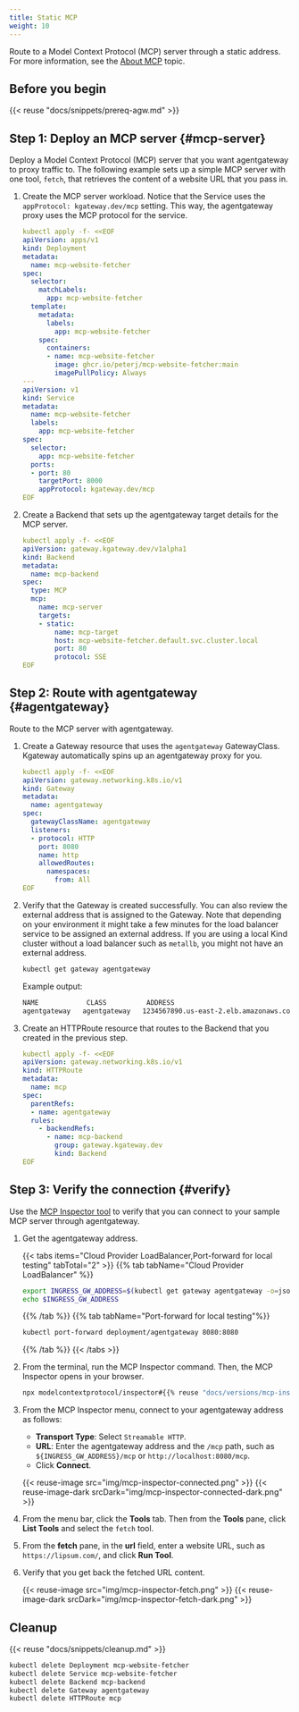 ```yaml
---
title: Static MCP
weight: 10
---
```


Route to a Model Context Protocol (MCP) server through a static address. For more information, see the [About MCP](../) topic.

## Before you begin

{{< reuse "docs/snippets/prereq-agw.md" >}}

## Step 1: Deploy an MCP server {#mcp-server}

Deploy a Model Context Protocol (MCP) server that you want agentgateway to proxy traffic to. The following example sets up a simple MCP server with one tool, `fetch`, that retrieves the content of a website URL that you pass in.

1. Create the MCP server workload. Notice that the Service uses the `appProtocol: kgateway.dev/mcp` setting. This way, the agentgateway proxy uses the MCP protocol for the service.

   ```yaml
   kubectl apply -f- <<EOF
   apiVersion: apps/v1
   kind: Deployment
   metadata:
     name: mcp-website-fetcher
   spec:
     selector:
       matchLabels:
         app: mcp-website-fetcher
     template:
       metadata:
         labels:
           app: mcp-website-fetcher
       spec:
         containers:
         - name: mcp-website-fetcher
           image: ghcr.io/peterj/mcp-website-fetcher:main
           imagePullPolicy: Always
   ---
   apiVersion: v1
   kind: Service
   metadata:
     name: mcp-website-fetcher
     labels:
       app: mcp-website-fetcher
   spec:
     selector:
       app: mcp-website-fetcher
     ports:
     - port: 80
       targetPort: 8000
       appProtocol: kgateway.dev/mcp
   EOF
   ```

2. Create a Backend that sets up the agentgateway target details for the MCP server. 

   ```yaml
   kubectl apply -f- <<EOF
   apiVersion: gateway.kgateway.dev/v1alpha1
   kind: Backend
   metadata:
     name: mcp-backend
   spec:
     type: MCP
     mcp:
       name: mcp-server
       targets:
       - static:
           name: mcp-target
           host: mcp-website-fetcher.default.svc.cluster.local
           port: 80
           protocol: SSE   
   EOF
   ```

## Step 2: Route with agentgateway {#agentgateway}

Route to the MCP server with agentgateway.

1. Create a Gateway resource that uses the `agentgateway` GatewayClass. Kgateway automatically spins up an agentgateway proxy for you.

   ```yaml
   kubectl apply -f- <<EOF
   apiVersion: gateway.networking.k8s.io/v1
   kind: Gateway
   metadata:
     name: agentgateway
   spec:
     gatewayClassName: agentgateway
     listeners:
     - protocol: HTTP
       port: 8080
       name: http
       allowedRoutes:
         namespaces:
           from: All
   EOF
   ```

2. Verify that the Gateway is created successfully. You can also review the external address that is assigned to the Gateway. Note that depending on your environment it might take a few minutes for the load balancer service to be assigned an external address. If you are using a local Kind cluster without a load balancer such as `metallb`, you might not have an external address.

   ```sh
   kubectl get gateway agentgateway
   ```

   Example output: 
   
   ```txt
   NAME            CLASS          ADDRESS                                  PROGRAMMED   AGE
   agentgateway   agentgateway   1234567890.us-east-2.elb.amazonaws.com   True         93s
   ```

3. Create an HTTPRoute resource that routes to the Backend that you created in the previous step.

   ```yaml
   kubectl apply -f- <<EOF
   apiVersion: gateway.networking.k8s.io/v1
   kind: HTTPRoute
   metadata:
     name: mcp
   spec:
     parentRefs:
     - name: agentgateway
     rules:
       - backendRefs:
         - name: mcp-backend
           group: gateway.kgateway.dev
           kind: Backend   
   EOF
   ```

## Step 3: Verify the connection {#verify}

Use the [MCP Inspector tool](https://modelcontextprotocol.io/legacy/tools/inspector) to verify that you can connect to your sample MCP server through agentgateway.

1. Get the agentgateway address.
   
   {{< tabs items="Cloud Provider LoadBalancer,Port-forward for local testing" tabTotal="2" >}}
   {{% tab tabName="Cloud Provider LoadBalancer" %}}
   ```sh
   export INGRESS_GW_ADDRESS=$(kubectl get gateway agentgateway -o=jsonpath="{.status.addresses[0].value}")
   echo $INGRESS_GW_ADDRESS
   ```
   {{% /tab %}}
   {{% tab tabName="Port-forward for local testing"%}}
   ```sh
   kubectl port-forward deployment/agentgateway 8080:8080
   ```
   {{% /tab %}}
   {{< /tabs >}}

2. From the terminal, run the MCP Inspector command. Then, the MCP Inspector opens in your browser.
   
   ```sh
   npx modelcontextprotocol/inspector#{{% reuse "docs/versions/mcp-inspector.md" %}}
   ```
   
3. From the MCP Inspector menu, connect to your agentgateway address as follows:
   * **Transport Type**: Select `Streamable HTTP`.
   * **URL**: Enter the agentgateway address and the `/mcp` path, such as `${INGRESS_GW_ADDRESS}/mcp` or `http://localhost:8080/mcp`.
   * Click **Connect**.

   {{< reuse-image src="img/mcp-inspector-connected.png" >}}
   {{< reuse-image-dark srcDark="img/mcp-inspector-connected-dark.png" >}}

4. From the menu bar, click the **Tools** tab. Then from the **Tools** pane, click **List Tools** and select the `fetch` tool. 
5. From the **fetch** pane, in the **url** field, enter a website URL, such as `https://lipsum.com/`, and click **Run Tool**.
6. Verify that you get back the fetched URL content.

   {{< reuse-image src="img/mcp-inspector-fetch.png" >}}
   {{< reuse-image-dark srcDark="img/mcp-inspector-fetch-dark.png" >}}

## Cleanup

{{< reuse "docs/snippets/cleanup.md" >}}

```sh
kubectl delete Deployment mcp-website-fetcher
kubectl delete Service mcp-website-fetcher
kubectl delete Backend mcp-backend
kubectl delete Gateway agentgateway
kubectl delete HTTPRoute mcp
```
